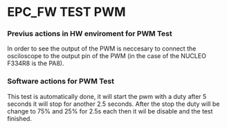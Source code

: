 # EPC_FW TEST PWM

### Previus actions in HW enviroment for PWM Test

In order to see the output of the PWM is neccesary to connect the 
osciloscope to the output pin of the PWM (in the case of the NUCLEO F334R8 is the PA8).

### Software actions for PWM Test

This test is automatically done, it will start the pwm with a duty after 5 seconds it will stop for another 2.5 seconds.
After the stop the duty will be change to 75% and 25% for 2.5s each then it wil be disable and the test finished.